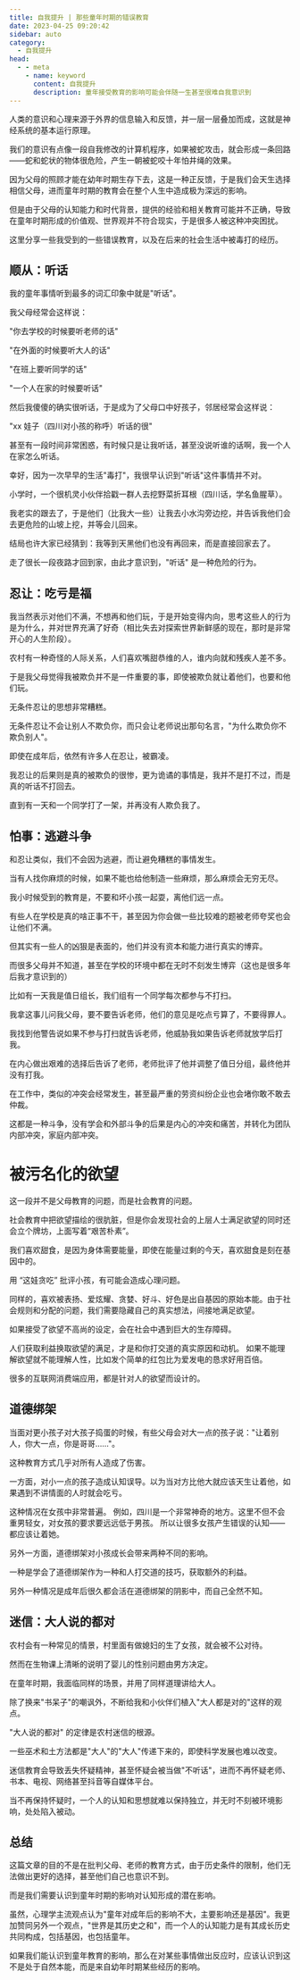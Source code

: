```yaml
---
title: 自我提升 | 那些童年时期的错误教育
date: 2023-04-25 09:20:42
sidebar: auto
category: 
  - 自我提升
head:
  - - meta
    - name: keyword
      content: 自我提升
      description: 童年接受教育的影响可能会伴随一生甚至很难自我意识到
---
```


人类的意识和心理来源于外界的信息输入和反馈，并一层一层叠加而成，这就是神经系统的基本运行原理。

我们的意识有点像一段自我修改的计算机程序，如果被蛇攻击，就会形成一条回路——蛇和蛇状的物体很危险，产生一朝被蛇咬十年怕井绳的效果。

因为父母的照顾才能在幼年时期生存下去，这是一种正反馈，于是我们会天生选择相信父母，进而童年时期的教育会在整个人生中造成极为深远的影响。

但是由于父母的认知能力和时代背景，提供的经验和相关教育可能并不正确，导致在童年时期形成的价值观、世界观并不符合现实，于是很多人被这种冲突困扰。

这里分享一些我受到的一些错误教育，以及在后来的社会生活中被毒打的经历。

## 顺从：听话

我的童年事情听到最多的词汇印象中就是"听话"。

我父母经常会这样说：

"你去学校的时候要听老师的话"

"在外面的时候要听大人的话"

"在班上要听同学的话"

"一个人在家的时候要听话"

然后我傻傻的确实很听话，于是成为了父母口中好孩子，邻居经常会这样说：

"xx 娃子（四川对小孩的称呼）听话的很"

甚至有一段时间非常困惑，有时候只是让我听话，甚至没说听谁的话啊，我一个人在家怎么听话。

幸好，因为一次早早的生活"毒打"，我很早认识到"听话"这件事情并不对。

小学时，一个很机灵小伙伴拾戳一群人去挖野菜折耳根（四川话，学名鱼腥草）。

我老实的跟去了，于是他们（比我大一些）让我去小水沟旁边挖，并告诉我他们会去更危险的山坡上挖，并等会儿回来。

结局也许大家已经猜到：我等到天黑他们也没有再回来，而是直接回家去了。

走了很长一段夜路才回到家，由此才意识到，"听话" 是一种危险的行为。

## 忍让：吃亏是福

我当然表示对他们不满，不想再和他们玩，于是开始变得内向，思考这些人的行为是为什么，并对世界充满了好奇（相比失去对探索世界新鲜感的现在，那时是非常开心的人生阶段）。

农村有一种奇怪的人际关系，人们喜欢嘴甜恭维的人，谁内向就和残疾人差不多。

于是我父母觉得我被欺负并不是一件重要的事，即使被欺负就让着他们，也要和他们玩。

无条件忍让的思想非常糟糕。

无条件忍让不会让别人不欺负你，而只会让老师说出那句名言，"为什么欺负你不欺负别人"。

即使在成年后，依然有许多人在忍让，被霸凌。

我忍让的后果则是真的被欺负的很惨，更为诡谲的事情是，我并不是打不过，而是真的听话不打回去。

直到有一天和一个同学打了一架，并再没有人欺负我了。

## 怕事：逃避斗争

和忍让类似，我们不会因为逃避，而让避免糟糕的事情发生。

当有人找你麻烦的时候，如果不能也给他制造一些麻烦，那么麻烦会无穷无尽。

我小时候受到的教育是，不要和坏小孩一起耍，离他们远一点。

有些人在学校是真的啥正事不干，甚至因为你会做一些比较难的题被老师夸奖也会让他们不满。

但其实有一些人的凶狠是表面的，他们并没有资本和能力进行真实的博弈。

而很多父母并不知道，甚至在学校的环境中都在无时不刻发生博弈（这也是很多年后我才意识到的）

比如有一天我是值日组长，我们组有一个同学每次都参与不打扫。

我拿这事儿问我父母，要不要告诉老师，他们的意见是吃点亏算了，不要得罪人。

我找到他警告说如果不参与打扫就告诉老师，他威胁我如果告诉老师就放学后打我。

在内心做出艰难的选择后告诉了老师，老师批评了他并调整了值日分组，最终他并没有打我。

在工作中，类似的冲突会经常发生，甚至最严重的劳资纠纷企业也会堵你敢不敢去仲裁。

这都是一种斗争，没有学会和外部斗争的后果是内心的冲突和痛苦，并转化为团队内部冲突，家庭内部冲突。

# 被污名化的欲望

这一段并不是父母教育的问题，而是社会教育的问题。

社会教育中把欲望描绘的很肮脏，但是你会发现社会的上层人士满足欲望的同时还会立个牌坊，上面写着“艰苦朴素”。

我们喜欢甜食，是因为身体需要能量，即使在能量过剩的今天，喜欢甜食是刻在基因中的。

用 “这娃贪吃” 批评小孩，有可能会造成心理问题。

同样的，喜欢被表扬、爱炫耀、贪婪、好斗、好色是出自基因的原始本能。由于社会规则和分配的问题，我们需要隐藏自己的真实想法，间接地满足欲望。

如果接受了欲望不高尚的设定，会在社会中遇到巨大的生存障碍。

人们获取利益换取欲望的满足，才是和你打交道的真实原因和动机。 如果不能理解欲望就不能理解人性，比如发个简单的红包比为爱发电的恳求好用百倍。

很多的互联网消费端应用，都是针对人的欲望而设计的。

## 道德绑架

当面对更小孩子对大孩子捣蛋的时候，有些父母会对大一点的孩子说："让着别人，你大一点，你是哥哥……"。

这种教育方式几乎对所有人造成了伤害。

一方面，对小一点的孩子造成认知误导。以为当对方比他大就应该天生让着他，如果遇到不讲情面的人时就会吃亏。

这种情况在女孩中非常普遍。 例如，四川是一个非常神奇的地方。这里不但不会重男轻女，对女孩的要求要远远低于男孩。 所以让很多女孩产生错误的认知——都应该让着她。

另外一方面，道德绑架对小孩成长会带来两种不同的影响。

一种是学会了道德绑架作为一种和人打交道的技巧，获取额外的利益。

另外一种情况是成年后很久都会活在道德绑架的阴影中，而自己全然不知。

## 迷信：大人说的都对

农村会有一种常见的情景，村里面有做媳妇的生了女孩，就会被不公对待。

然而在生物课上清晰的说明了婴儿的性别问题由男方决定。

在童年时期，我面临同样的场景，并用了同样道理讲给大人。

除了换来"书呆子"的嘲讽外，不断给我和小伙伴们植入"大人都是对的"这样的观点。

"大人说的都对" 的定律是农村迷信的根源。

一些巫术和土方法都是"大人"的"大人"传递下来的，即使科学发展也难以改变。

迷信教育会导致丢失怀疑精神，甚至怀疑会被当做"不听话"，进而不再怀疑老师、书本、电视、网络甚至抖音等自媒体平台。

当不再保持怀疑时，一个人的认知和思想就难以保持独立，并无时不刻被环境影响，处处陷入被动。

## 总结

这篇文章的目的不是在批判父母、老师的教育方式，由于历史条件的限制，他们无法做出更好的选择，甚至他们自己也意识不到。

而是我们需要认识到童年时期的影响对认知形成的潜在影响。

虽然，心理学主流观点认为"童年对成年后的影响不大，主要影响还是基因"。我更加赞同另外一个观点，"世界是其历史之和"，而一个人的认知能力是有其成长历史共同构成，包括基因，也包括童年。

如果我们能认识到童年教育的影响，那么在对某些事情做出反应时，应该认识到这不是处于自然本能，而是来自幼年时期某些经历的影响。

